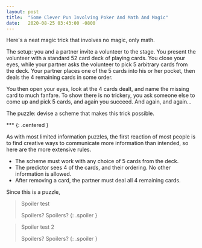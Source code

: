 ```yaml
---
layout: post
title:  "Some Clever Pun Involving Poker And Math And Magic"
date:   2020-08-25 03:43:00 -0800
---
```


Here's a neat magic trick that involves no magic, only math.

The setup: you and a partner invite a volunteer to the stage. You present
the volunteer with a standard 52 card deck of playing cards. You close your eyes,
while your partner asks the volunteer to pick 5 arbitrary cards from the deck.
Your partner places one of the 5 cards into his or her pocket, then deals the
4 remaining cards in some order.

You then open your eyes, look at the 4 cards dealt, and name the missing card to
much fanfare. To show there is no trickery, you ask someone else to come up and
pick 5 cards, and again you succeed. And again, and again...

The puzzle: devise a scheme that makes this trick possible.

\*\*\*
{: .centered }

As with most limited information puzzles, the first reaction of most people is to
find creative ways to communicate more information than intended, so here are
the more extensive rules.

- The scheme must work with any choice of 5 cards from the deck.
- The predictor sees 4 of the cards, and their ordering. No other information is
allowed.
- After removing a card, the partner must deal all 4 remaining cards.

Since this is a puzzle, 

> Spoiler test
>
> Spoilers?
> Spoilers?
{: .spoiler }


> Spoiler test 2
>
> Spoilers?
> Spoilers?
{: .spoiler }

